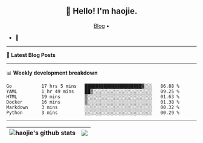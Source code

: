 <h2 align="center">👋 Hello! I'm haojie.</h2>
<p align="center">
  <a href="https://aoyouer.com">Blog</a> •
</p>


- 🔭 


-------

**📝 Latest Blog Posts**


-------

📊 **Weekly development breakdown**
<!--START_SECTION:waka-->

```text
Go           17 hrs 5 mins   █████████████████████▓░░░   86.88 %
YAML         1 hr 49 mins    ██▒░░░░░░░░░░░░░░░░░░░░░░   09.25 %
HTML         19 mins         ▒░░░░░░░░░░░░░░░░░░░░░░░░   01.63 %
Docker       16 mins         ▒░░░░░░░░░░░░░░░░░░░░░░░░   01.38 %
Markdown     3 mins          ░░░░░░░░░░░░░░░░░░░░░░░░░   00.32 %
Python       3 mins          ░░░░░░░░░░░░░░░░░░░░░░░░░   00.29 %
```

<!--END_SECTION:waka-->

-------



| <img align="center" src="https://github-readme-stats.vercel.app/api?username=haojie06&show_icons=true&theme=graywhite&show_icons=true&count_private=true&include_all_commits=true&hide_border=true" alt="haojie's github stats" /> | <img align="center" src="https://github-readme-stats.vercel.app/api/top-langs/?username=haojie06&layout=compact&theme=graywhite&hide_border=true&hide=css,html" /> |
| ------------- | ------------- |


